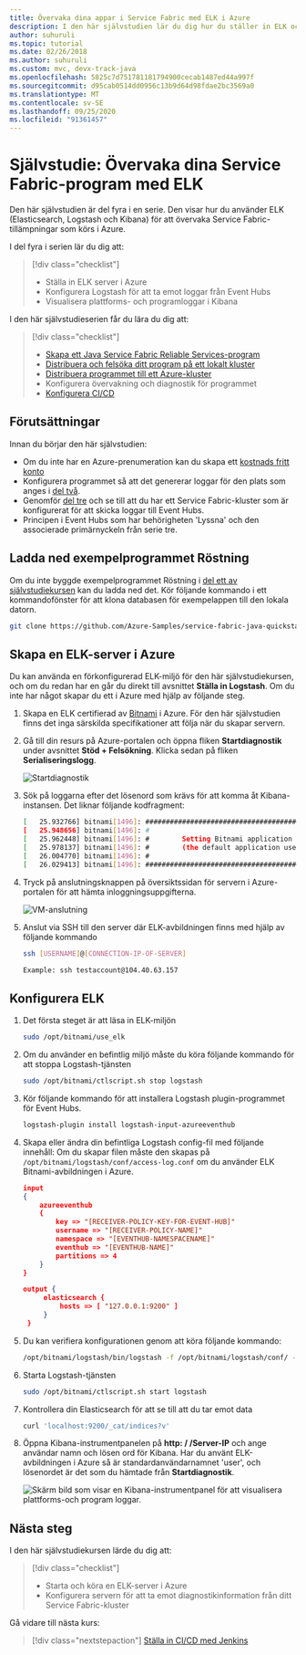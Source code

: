 ```yaml
---
title: Övervaka dina appar i Service Fabric med ELK i Azure
description: I den här självstudien lär du dig hur du ställer in ELK och övervakar Service Fabric-tillämpningar.
author: suhuruli
ms.topic: tutorial
ms.date: 02/26/2018
ms.author: suhuruli
ms.custom: mvc, devx-track-java
ms.openlocfilehash: 5825c7d751781181794900cecab1487ed44a997f
ms.sourcegitcommit: d95cab0514dd0956c13b9d64d98fdae2bc3569a0
ms.translationtype: MT
ms.contentlocale: sv-SE
ms.lasthandoff: 09/25/2020
ms.locfileid: "91361457"
---
```

# <a name="tutorial-monitor-your-service-fabric-applications-using-elk"></a>Självstudie: Övervaka dina Service Fabric-program med ELK

Den här självstudien är del fyra i en serie. Den visar hur du använder ELK (Elasticsearch, Logstash och Kibana) för att övervaka Service Fabric-tillämpningar som körs i Azure.

I del fyra i serien lär du dig att:
> [!div class="checklist"]
> * Ställa in ELK server i Azure
> * Konfigurera Logstash för att ta emot loggar från Event Hubs
> * Visualisera plattforms- och programloggar i Kibana

I den här självstudieserien får du lära du dig att:
> [!div class="checklist"]
> * [Skapa ett Java Service Fabric Reliable Services-program](service-fabric-tutorial-create-java-app.md)
> * [Distribuera och felsöka ditt program på ett lokalt kluster](service-fabric-tutorial-debug-log-local-cluster.md)
> * [Distribuera programmet till ett Azure-kluster](service-fabric-tutorial-java-deploy-azure.md)
> * Konfigurera övervakning och diagnostik för programmet
> * [Konfigurera CI/CD](service-fabric-tutorial-java-jenkins.md)

## <a name="prerequisites"></a>Förutsättningar

Innan du börjar den här självstudien:

* Om du inte har en Azure-prenumeration kan du skapa ett [kostnads fritt konto](https://azure.microsoft.com/free/?WT.mc_id=A261C142F)
* Konfigurera programmet så att det genererar loggar för den plats som anges i [del två](service-fabric-tutorial-debug-log-local-cluster.md).
* Genomför [del tre](service-fabric-tutorial-java-deploy-azure.md) och se till att du har ett Service Fabric-kluster som är konfigurerat för att skicka loggar till Event Hubs.
* Principen i Event Hubs som har behörigheten 'Lyssna' och den associerade primärnyckeln från serie tre.

## <a name="download-the-voting-sample-application"></a>Ladda ned exempelprogrammet Röstning

Om du inte byggde exempelprogrammet Röstning i [del ett av självstudiekursen](service-fabric-tutorial-create-java-app.md) kan du ladda ned det. Kör följande kommando i ett kommandofönster för att klona databasen för exempelappen till den lokala datorn.

```bash
git clone https://github.com/Azure-Samples/service-fabric-java-quickstart
```

## <a name="create-an-elk-server-in-azure"></a>Skapa en ELK-server i Azure

Du kan använda en förkonfigurerad ELK-miljö för den här självstudiekursen, och om du redan har en går du direkt till avsnittet **Ställa in Logstash**. Om du inte har något skapar du ett i Azure med hjälp av följande steg.

1. Skapa en ELK certifierad av [Bitnami](https://ms.portal.azure.com/#create/bitnami.elk4-6) i Azure. För den här självstudien finns det inga särskilda specifikationer att följa när du skapar servern.

2. Gå till din resurs på Azure-portalen och öppna fliken **Startdiagnostik** under avsnittet **Stöd + Felsökning**. Klicka sedan på fliken **Serialiseringslogg**.

    ![Startdiagnostik](./media/service-fabric-tutorial-java-elk/bootdiagnostics.png)
3. Sök på loggarna efter det lösenord som krävs för att komma åt Kibana-instansen. Det liknar följande kodfragment:

    ```bash
    [   25.932766] bitnami[1496]: #########################################################################
    [   25.948656] bitnami[1496]: #                                                                       #
    [   25.962448] bitnami[1496]: #        Setting Bitnami application password to '[PASSWORD]'           #
    [   25.978137] bitnami[1496]: #        (the default application username is 'user')                   #
    [   26.004770] bitnami[1496]: #                                                                       #
    [   26.029413] bitnami[1496]: #########################################################################
    ```

4. Tryck på anslutningsknappen på översiktssidan för servern i Azure-portalen för att hämta inloggningsuppgifterna.

    ![VM-anslutning](./media/service-fabric-tutorial-java-elk/vmconnection.png)

5. Anslut via SSH till den server där ELK-avbildningen finns med hjälp av följande kommando

    ```bash
    ssh [USERNAME]@[CONNECTION-IP-OF-SERVER]

    Example: ssh testaccount@104.40.63.157
    ```

## <a name="set-up-elk"></a>Konfigurera ELK

1. Det första steget är att läsa in ELK-miljön

    ```bash
    sudo /opt/bitnami/use_elk
    ```

2. Om du använder en befintlig miljö måste du köra följande kommando för att stoppa Logstash-tjänsten

    ```bash
    sudo /opt/bitnami/ctlscript.sh stop logstash
    ```

3. Kör följande kommando för att installera Logstash plugin-programmet för Event Hubs.

    ```bash
    logstash-plugin install logstash-input-azureeventhub
    ```

4. Skapa eller ändra din befintliga Logstash config-fil med följande innehåll: Om du skapar filen måste den skapas på ```/opt/bitnami/logstash/conf/access-log.conf``` om du använder ELK Bitnami-avbildningen i Azure.

    ```json
    input
    {
        azureeventhub
        {
            key => "[RECEIVER-POLICY-KEY-FOR-EVENT-HUB]"
            username => "[RECEIVER-POLICY-NAME]"
            namespace => "[EVENTHUB-NAMESPACENAME]"
            eventhub => "[EVENTHUB-NAME]"
            partitions => 4
        }
    }

    output {
         elasticsearch {
             hosts => [ "127.0.0.1:9200" ]
         }
     }
    ```

5. Du kan verifiera konfigurationen genom att köra följande kommando:

    ```bash
    /opt/bitnami/logstash/bin/logstash -f /opt/bitnami/logstash/conf/ --config.test_and_exit
    ```

6. Starta Logstash-tjänsten

    ```bash
    sudo /opt/bitnami/ctlscript.sh start logstash
    ```

7. Kontrollera din Elasticsearch för att se till att du tar emot data

    ```bash
    curl 'localhost:9200/_cat/indices?v'
    ```

8. Öppna Kibana-instrumentpanelen på **http: \/ /Server-IP** och ange användar namn och lösen ord för Kibana. Har du använt ELK-avbildningen i Azure så är standardanvändarnamnet 'user', och lösenordet är det som du hämtade från **Startdiagnostik**.

    ![Skärm bild som visar en Kibana-instrumentpanel för att visualisera plattforms-och program loggar.](./media/service-fabric-tutorial-java-elk/kibana.png)

## <a name="next-steps"></a>Nästa steg

I den här självstudiekursen lärde du dig att:

> [!div class="checklist"]
> * Starta och köra en ELK-server i Azure
> * Konfigurera servern för att ta emot diagnostikinformation från ditt Service Fabric-kluster

Gå vidare till nästa kurs:
> [!div class="nextstepaction"]
> [Ställa in CI/CD med Jenkins](service-fabric-tutorial-java-jenkins.md)
